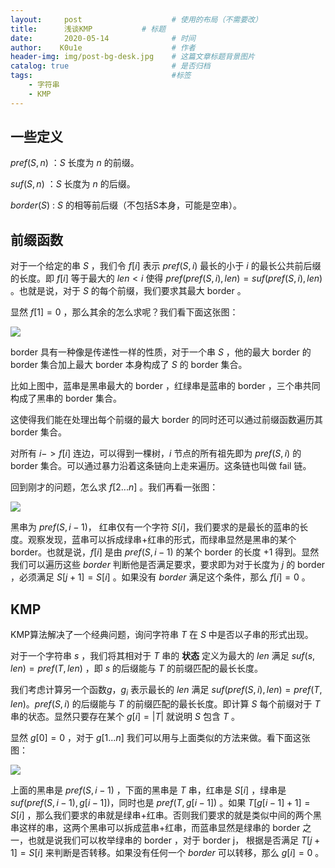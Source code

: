 ```yaml
---
layout:     post   				    # 使用的布局（不需要改）
title:      浅谈KMP			# 标题
date:       2020-05-14 				# 时间
author:    K0u1e					# 作者
header-img: img/post-bg-desk.jpg 	# 这篇文章标题背景图片
catalog: true 						# 是否归档
tags:								#标签
    - 字符串
    - KMP
---
```


## 一些定义

$pref(S,n)$ ：$S$ 长度为 $n$ 的前缀。

$suf(S,n)$ ：$S$ 长度为 $n$ 的后缀。

$border(S)$ : $S$ 的相等前后缀（不包括S本身，可能是空串）。

## 前缀函数

对于一个给定的串 $S$ ，我们令 $f[i]$ 表示 $pref(S,i)$ 最长的小于 $i$ 的最长公共前后缀的长度。即 $f[i]$ 等于最大的 $len<i$ 使得 $pref(pref(S,i),len)=suf(pref(S,i),len)$ 。也就是说，对于 $S$ 的每个前缀，我们要求其最大 border 。

显然 $f[1]=0$ ，那么其余的怎么求呢？我们看下面这张图：

![](.img/f%5Bi%5D.png)

border 具有一种像是传递性一样的性质，对于一个串 $S$ ，他的最大 border 的 border 集合加上最大 border 本身构成了 $S$ 的 border 集合。

比如上图中，蓝串是黑串最大的 border ，红绿串是蓝串的 border ，三个串共同构成了黑串的 border 集合。

这使得我们能在处理出每个前缀的最大 border 的同时还可以通过前缀函数遍历其 border 集合。

对所有 $i->f[i]$ 连边，可以得到一棵树，$i$ 节点的所有祖先即为 $pref(S,i)$ 的 border 集合。可以通过暴力沿着这条链向上走来遍历。这条链也叫做 fail 链。

回到刚才的问题，怎么求 $f[2...n]$ 。我们再看一张图：

![](.img/f%5Bn%5D.png)

黑串为 $pref(S,i-1)$， 红串仅有一个字符 $S[i]$，我们要求的是最长的蓝串的长度。观察发现，蓝串可以拆成绿串+红串的形式，而绿串显然是黑串的某个 border。也就是说，$f[i]$ 是由 $pref(S,i-1)$ 的某个 border 的长度 $+1$ 得到。显然我们可以遍历这些 $border$ 判断他是否满足要求，要求即为对于长度为 $j$ 的 border ，必须满足 $S[j+1]=S[i]$ 。如果没有 $border$ 满足这个条件，那么 $f[i]=0$ 。

## KMP

KMP算法解决了一个经典问题，询问字符串 $T$ 在 $S$ 中是否以子串的形式出现。

对于一个字符串 $s$ ，我们将其相对于 $T$ 串的 **状态** 定义为最大的 $len$ 满足 $suf(s,len)=pref(T,len)$ ，即 $s$ 的后缀能与 $T$  的前缀匹配的最长长度。

我们考虑计算另一个函数$g$，$g_i$ 表示最长的 $len$ 满足 $suf(pref(S,i),len)=pref(T,len)$。$pref(S,i)$ 的后缀能与 $T$ 的前缀匹配的最长长度。即计算 $S$ 每个前缀对于 $T$ 串的状态。显然只要存在某个 $g[i]=\vert T \vert$ 就说明 $S$ 包含 $T$ 。

显然 $g[0]=0$ ，对于 $g[1...n]$ 我们可以用与上面类似的方法来做。看下面这张图：

![](.img/gn.png)

上面的黑串是 $pref(S,i-1)$ ，下面的黑串是 $T$ 串，红串是 $S[i]$ ，绿串是 $suf(pref(S,i-1),g[i-1])$，同时也是 $pref(T,g[i-1])$ 。如果 $T[g[i-1]+1]=S[i]$ ，那么我们要求的串就是绿串+红串。否则我们要求的就是类似中间的两个黑串这样的串，这两个黑串可以拆成蓝串+红串，而蓝串显然是绿串的 border 之一，也就是说我们可以枚举绿串的 border ，对于 border j， 根据是否满足 $T[j+1]=S[i]$ 来判断是否转移。如果没有任何一个 $border$ 可以转移，那么 $g[i]=0$ 。


